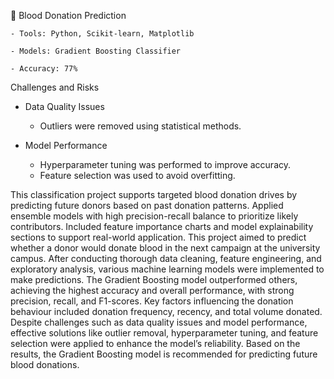 💉 Blood Donation Prediction

    - Tools: Python, Scikit-learn, Matplotlib

    - Models: Gradient Boosting Classifier

    - Accuracy: 77%

Challenges and Risks
- Data Quality Issues
  - Outliers were removed using statistical methods.
    
- Model Performance
  - Hyperparameter tuning was performed to improve accuracy.
  - Feature selection was used to avoid overfitting.

This classification project supports targeted blood donation drives by predicting future donors based on past donation patterns. Applied ensemble models with high precision-recall balance to prioritize likely contributors. Included feature importance charts and model explainability sections to support real-world application. This project aimed to predict whether a donor would donate blood in the next campaign at the university campus. After conducting thorough data cleaning, feature engineering, and exploratory analysis, various machine learning models were implemented to make predictions. The Gradient Boosting model outperformed others, achieving the highest accuracy and overall performance, with strong precision, recall, and F1-scores. Key factors influencing the donation behaviour included donation frequency, recency, and total volume donated. Despite challenges such as data quality issues and model performance, effective solutions like outlier removal, hyperparameter tuning, and feature selection were applied to enhance the model’s reliability. Based on the results, the Gradient Boosting model is recommended for predicting future blood donations.

